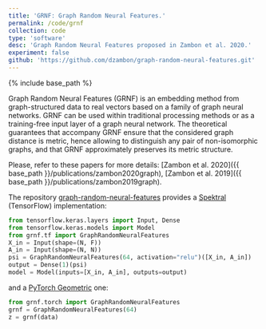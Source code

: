 ```yaml
---
title: 'GRNF: Graph Random Neural Features.'
permalink: /code/grnf
collection: code
type: 'software'
desc: 'Graph Random Neural Features proposed in Zambon et al. 2020.'
experiment: false
github: 'https://github.com/dzambon/graph-random-neural-features.git'
---
```


{% include base_path %}


Graph Random Neural Features (GRNF) is an embedding method from graph-structured data to real vectors based on a family of graph neural networks. 
GRNF can be used within traditional processing methods or as a training-free input layer of a graph neural network. 
The theoretical guarantees that accompany GRNF ensure that the considered graph distance is metric, hence allowing to distinguish any pair of non-isomorphic graphs, and that GRNF approximately preserves its metric structure. 

Please, refer to these papers for more details: [Zambon et al. 2020]({{ base_path }}/publications/zambon2020graph), [Zambon et al. 2019]({{ base_path }}/publications/zambon2019graph).


The repository [graph-random-neural-features](https://github.com/dzambon/graph-random-neural-features.git) provides a [Spektral](graphneural.network) (TensorFlow) implementation:

```python
from tensorflow.keras.layers import Input, Dense
from tensorflow.keras.models import Model
from grnf.tf import GraphRandomNeuralFeatures
X_in = Input(shape=(N, F))
A_in = Input(shape=(N, N))
psi = GraphRandomNeuralFeatures(64, activation="relu")([X_in, A_in])
output = Dense(1)(psi)
model = Model(inputs=[X_in, A_in], outputs=output)
```

and a [PyTorch Geometric](https://github.com/rusty1s/pytorch_geometric) one:
```python
from grnf.torch import GraphRandomNeuralFeatures
grnf = GraphRandomNeuralFeatures(64)
z = grnf(data)
```